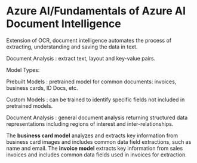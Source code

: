 # Azure AI/Fundamentals of Azure AI Document Intelligence

Extension of OCR, document intelligence automates the process of extracting, understanding and saving the data in text.

Document Analysis
: extract text, layout and key-value pairs.


Model Types:

Prebuilt Models
: pretrained model for common documents: invoices, business cards, ID Docs, etc.

Custom Models
: can be trained to identify specific fields not included in pretrained models.

Document Analysis
: general document analysis returning structured data representations including regions of interest and inter-relationships.

The **business card model** analyzes and extracts key information from business card images and includes common data field extractions, such as name and email. 
The **invoice model** extracts key information from sales invoices and includes common data fields used in invoices for extraction.
